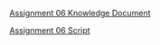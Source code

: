 [Assignment 06 Knowledge Document](https://github.com/naomixmartin/IntroToProg-Python-Mod06/blob/main/Assignment06-NM.pdf)

[Assignment 06 Script](https://github.com/naomixmartin/IntroToProg-Python-Mod06/blob/main/Assignment06-NM.py)
